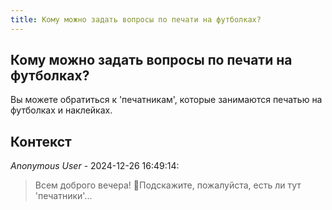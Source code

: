 ```yaml
---
title: Кому можно задать вопросы по печати на футболках?
---
```


## Кому можно задать вопросы по печати на футболках?

Вы можете обратиться к 'печатникам', которые занимаются печатью на футболках и наклейках.

## Контекст

_Anonymous User_ - 2024-12-26 16:49:14:

> Всем доброго вечера! 👋Подскажите, пожалуйста, есть ли тут 'печатники'...
